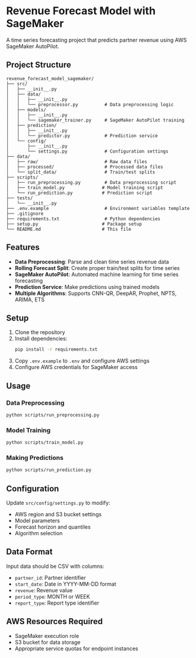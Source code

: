 # Revenue Forecast Model with SageMaker

A time series forecasting project that predicts partner revenue using AWS SageMaker AutoPilot.

## Project Structure

```
revenue_forecast_model_sagemaker/
├── src/
│   ├── __init__.py
│   ├── data/
│   │   ├── __init__.py
│   │   └── preprocessor.py          # Data preprocessing logic
│   ├── models/
│   │   ├── __init__.py
│   │   └── sagemaker_trainer.py     # SageMaker AutoPilot training
│   ├── prediction/
│   │   ├── __init__.py
│   │   └── predictor.py             # Prediction service
│   └── config/
│       ├── __init__.py
│       └── settings.py              # Configuration settings
├── data/
│   ├── raw/                         # Raw data files
│   ├── processed/                   # Processed data files
│   └── split_data/                  # Train/test splits
├── scripts/
│   ├── run_preprocessing.py         # Data preprocessing script
│   ├── train_model.py              # Model training script
│   └── run_prediction.py           # Prediction script
├── tests/
│   └── __init__.py
├── .env.example                     # Environment variables template
├── .gitignore
├── requirements.txt                 # Python dependencies
├── setup.py                        # Package setup
└── README.md                       # This file
```

## Features

- **Data Preprocessing**: Parse and clean time series revenue data
- **Rolling Forecast Split**: Create proper train/test splits for time series
- **SageMaker AutoPilot**: Automated machine learning for time series forecasting
- **Prediction Service**: Make predictions using trained models
- **Multiple Algorithms**: Supports CNN-QR, DeepAR, Prophet, NPTS, ARIMA, ETS

## Setup

1. Clone the repository
2. Install dependencies:
   ```bash
   pip install -r requirements.txt
   ```
3. Copy `.env.example` to `.env` and configure AWS settings
4. Configure AWS credentials for SageMaker access

## Usage

### Data Preprocessing
```bash
python scripts/run_preprocessing.py
```

### Model Training
```bash
python scripts/train_model.py
```

### Making Predictions
```bash
python scripts/run_prediction.py
```

## Configuration

Update `src/config/settings.py` to modify:
- AWS region and S3 bucket settings
- Model parameters
- Forecast horizon and quantiles
- Algorithm selection

## Data Format

Input data should be CSV with columns:
- `partner_id`: Partner identifier
- `start_date`: Date in YYYY-MM-DD format
- `revenue`: Revenue value
- `period_type`: MONTH or WEEK
- `report_type`: Report type identifier

## AWS Resources Required

- SageMaker execution role
- S3 bucket for data storage
- Appropriate service quotas for endpoint instances
